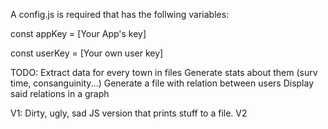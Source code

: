 A config.js is required that has the follwing variables:

const appKey = [Your App's key]

const userKey = [Your own user key]

TODO:
Extract data for every town in files
Generate stats about them (surv time, consanguinity...)
Generate a file with relation between users
Display said relations in a graph


V1: Dirty, ugly, sad JS version that prints stuff to a file.
V2